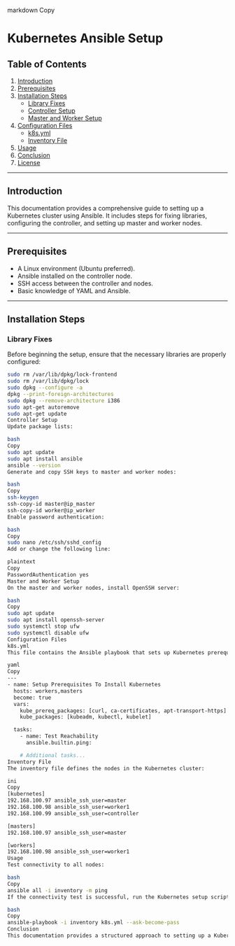 markdown
Copy
# Kubernetes Ansible Setup

## Table of Contents
1. [Introduction](#introduction)
2. [Prerequisites](#prerequisites)
3. [Installation Steps](#installation-steps)
   - [Library Fixes](#library-fixes)
   - [Controller Setup](#controller-setup)
   - [Master and Worker Setup](#master-and-worker-setup)
4. [Configuration Files](#configuration-files)
   - [k8s.yml](#k8syml)
   - [Inventory File](#inventory-file)
5. [Usage](#usage)
6. [Conclusion](#conclusion)
7. [License](#license)

---

## Introduction
This documentation provides a comprehensive guide to setting up a Kubernetes cluster using Ansible. It includes steps for fixing libraries, configuring the controller, and setting up master and worker nodes.

---

## Prerequisites
- A Linux environment (Ubuntu preferred).
- Ansible installed on the controller node.
- SSH access between the controller and nodes.
- Basic knowledge of YAML and Ansible.

---

## Installation Steps

### Library Fixes
Before beginning the setup, ensure that the necessary libraries are properly configured:

```bash
sudo rm /var/lib/dpkg/lock-frontend
sudo rm /var/lib/dpkg/lock
sudo dpkg --configure -a
dpkg --print-foreign-architectures
sudo dpkg --remove-architecture i386
sudo apt-get autoremove
sudo apt-get update
Controller Setup
Update package lists:

bash
Copy
sudo apt update
sudo apt install ansible
ansible --version
Generate and copy SSH keys to master and worker nodes:

bash
Copy
ssh-keygen
ssh-copy-id master@ip_master
ssh-copy-id worker@ip_worker
Enable password authentication:

bash
Copy
sudo nano /etc/ssh/sshd_config
Add or change the following line:

plaintext
Copy
PasswordAuthentication yes
Master and Worker Setup
On the master and worker nodes, install OpenSSH server:

bash
Copy
sudo apt update
sudo apt install openssh-server
sudo systemctl stop ufw
sudo systemctl disable ufw
Configuration Files
k8s.yml
This file contains the Ansible playbook that sets up Kubernetes prerequisites and installs Kubernetes components. Below is an overview of the tasks included:

yaml
Copy
---
- name: Setup Prerequisites To Install Kubernetes
  hosts: workers,masters
  become: true
  vars:
    kube_prereq_packages: [curl, ca-certificates, apt-transport-https]
    kube_packages: [kubeadm, kubectl, kubelet]

  tasks:
    - name: Test Reachability
      ansible.builtin.ping:

    # Additional tasks...
Inventory File
The inventory file defines the nodes in the Kubernetes cluster:

ini
Copy
[kubernetes]
192.168.100.97 ansible_ssh_user=master
192.168.100.98 ansible_ssh_user=worker1
192.168.100.99 ansible_ssh_user=controller

[masters]
192.168.100.97 ansible_ssh_user=master

[workers]
192.168.100.98 ansible_ssh_user=worker1
Usage
Test connectivity to all nodes:

bash
Copy
ansible all -i inventory -m ping
If the connectivity test is successful, run the Kubernetes setup script:

bash
Copy
ansible-playbook -i inventory k8s.yml --ask-become-pass
Conclusion
This documentation provides a structured approach to setting up a Kubernetes cluster using Ansible. Follow the steps carefully to ensure a smooth installation process.
